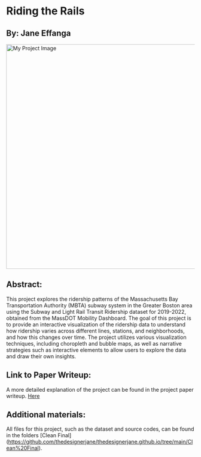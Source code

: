 # Riding the Rails

## By: Jane Effanga

<img src="https://github.com/thedesignerjane/thedesignerjane.github.io/blob/main/Clean%20Final/images/Project%20image.png" height="600" alt="My Project Image">

## Abstract:
This project explores the ridership patterns of the Massachusetts Bay Transportation Authority (MBTA) subway system in the Greater Boston area using the Subway and Light Rail Transit Ridership dataset for 2019-2022, obtained from the MassDOT Mobility Dashboard. The goal of this project is to provide an interactive visualization of the ridership data to understand how ridership varies across different lines, stations, and neighborhoods, and how this changes over time. The project utilizes various visualization techniques, including choropleth and bubble maps, as well as narrative strategies such as interactive elements to allow users to explore the data and draw their own insights.

## Link to Paper Writeup:
A more detailed explanation of the project can be found in the project paper writeup. [Here](https://github.com/thedesignerjane/thedesignerjane.github.io/blob/main/Clean%20Final/Riding%20the%20Rails_Paper%20Writeup.pdf)

## Additional materials:
All files for this project, such as the dataset and source codes, can be found in the folders [Clean Final] (https://github.com/thedesignerjane/thedesignerjane.github.io/tree/main/Clean%20Final).
